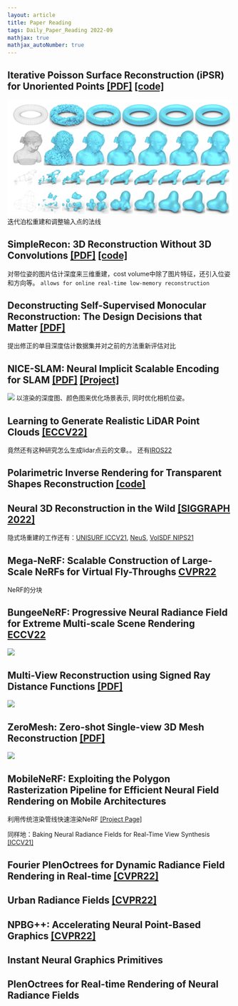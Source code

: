 ```yaml
---
layout: article
title: Paper Reading
tags: Daily_Paper_Reading 2022-09 
mathjax: true
mathjax_autoNumber: true
---
```


## Iterative Poisson Surface Reconstruction (iPSR) for Unoriented Points [[PDF]](https://dl.acm.org/doi/pdf/10.1145/3528223.3530096) [[code]](https://github.com/houfei0801/ipsr)
![](/blog/figs/2022-09-07-iPSR.png)
迭代泊松重建和调整输入点的法线

## SimpleRecon: 3D Reconstruction Without 3D Convolutions [[PDF]](https://arxiv.org/pdf/2208.14743.pdf) [[code]](https://nianticlabs.github.io/simplerecon)
对带位姿的图片估计深度来三维重建，cost volume中除了图片特征，还引入位姿和方向等。
```allows for online real-time low-memory reconstruction```

## Deconstructing Self-Supervised Monocular Reconstruction: The Design Decisions that Matter [[PDF]](https://arxiv.org/pdf/2208.01489.pdf)
提出修正的单目深度估计数据集并对之前的方法重新评估对比

## NICE-SLAM: Neural Implicit Scalable Encoding for SLAM [[PDF]](https://arxiv.org/pdf/2112.12130.pdf) [[Project]](https://pengsongyou.github.io/nice-slam)
![](/blog/figs/2022-09-nice%20slam.png)
以渲染的深度图、颜色图来优化场景表示, 同时优化相机位姿。

## Learning to Generate Realistic LiDAR Point Clouds [[ECCV22]](https://arxiv.org/pdf/2209.03954.pdf)
竟然还有这种研究怎么生成lidar点云的文章。。
还有[IROS22](https://arxiv.org/abs/2209.10986)

## Polarimetric Inverse Rendering for Transparent Shapes Reconstruction [[code]](https://github.com/shaomq2187/TransPIR)

## Neural 3D Reconstruction in the Wild [[SIGGRAPH 2022]](https://zju3dv.github.io/neuralrecon-w/)
隐式场重建的工作还有：[UNISURF ICCV21](https://openaccess.thecvf.com/content/ICCV2021/papers/Oechsle_UNISURF_Unifying_Neural_Implicit_Surfaces_and_Radiance_Fields_for_Multi-View_ICCV_2021_paper.pdf), [NeuS](https://github.com/Totoro97/NeuS), [VolSDF NIPS21](https://proceedings.neurips.cc/paper/2021/hash/25e2a30f44898b9f3e978b1786dcd85c-Abstract.html)

## Mega-NeRF: Scalable Construction of Large-Scale NeRFs for Virtual Fly-Throughs [CVPR22](https://meganerf.cmusatyalab.org/)
NeRF的分块

## BungeeNeRF: Progressive Neural Radiance Field for Extreme Multi-scale Scene Rendering [ECCV22](https://neuralfields.cs.brown.edu/paper_280.html)
![](/blog/figs/BungeeNeRF.png)

## Multi-View Reconstruction using Signed Ray Distance Functions [[PDF]](https://arxiv.org/pdf/2209.00082.pdf)
![](/blog/figs/SRDF.png)

## ZeroMesh: Zero-shot Single-view 3D Mesh Reconstruction [[PDF]](https://arxiv.org/pdf/2208.02676.pdf)
![](/blog/figs/zeromesh.png)

## MobileNeRF: Exploiting the Polygon Rasterization Pipeline for Efficient Neural Field Rendering on Mobile Architectures 
利用传统渲染管线快速渲染NeRF [[Project Page]](https://mobile-nerf.github.io/)

同样地：Baking Neural Radiance Fields for Real-Time View Synthesis [[ICCV21]](https://phog.github.io/snerg/)


## Fourier PlenOctrees for Dynamic Radiance Field Rendering in Real-time [[CVPR22]](https://openaccess.thecvf.com/content/CVPR2022/papers/Wang_Fourier_PlenOctrees_for_Dynamic_Radiance_Field_Rendering_in_Real-Time_CVPR_2022_paper.pdf)


## Urban Radiance Fields [[CVPR22]](https://urban-radiance-fields.github.io/)

## NPBG++: Accelerating Neural Point-Based Graphics [[CVPR22]](https://openaccess.thecvf.com/content/CVPR2022/papers/Rakhimov_NPBG_Accelerating_Neural_Point-Based_Graphics_CVPR_2022_paper.pdf)

## Instant Neural Graphics Primitives [](https://github.com/NVlabs/instant-ngp)
[](https://github.com/NVlabs/tiny-cuda-nn)

## PlenOctrees for Real-time Rendering of Neural Radiance Fields
